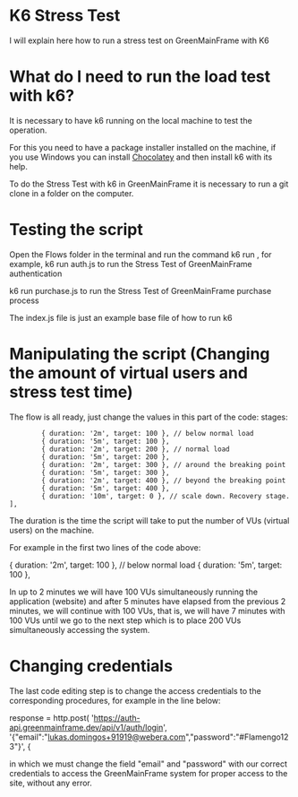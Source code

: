 # K6 Stress Test

I will explain here how to run a stress test on GreenMainFrame with K6

# What do I need to run the load test with k6?

It is necessary to have k6 running on the local machine to test the operation.

For this you need to have a package installer installed on the machine, if you use Windows you can install [Chocolatey](https://chocolatey.org/install) and then install k6 with its help.

To do the Stress Test with k6 in GreenMainFrame it is necessary to run a git clone in a folder on the computer. 

# Testing the script

Open the Flows folder in the terminal and run the command k6 run <filename>, for example, k6 run auth.js to run the Stress Test of GreenMainFrame authentication

k6 run purchase.js to run the Stress Test of GreenMainFrame purchase process
  
The index.js file is just an example base file of how to run k6

# Manipulating the script (Changing the amount of virtual users and stress test time)

The flow is all ready, just change the values in this part of the code: stages: 
  
``` [
        { duration: '2m', target: 100 }, // below normal load
        { duration: '5m', target: 100 },
        { duration: '2m', target: 200 }, // normal load
        { duration: '5m', target: 200 },
        { duration: '2m', target: 300 }, // around the breaking point
        { duration: '5m', target: 300 },
        { duration: '2m', target: 400 }, // beyond the breaking point
        { duration: '5m', target: 400 },
        { duration: '10m', target: 0 }, // scale down. Recovery stage.
],
```
  
The duration is the time the script will take to put the number of VUs (virtual users) on the machine.

For example in the first two lines of the code above:
  
{ duration: '2m', target: 100 }, // below normal load
{ duration: '5m', target: 100 },

In up to 2 minutes we will have 100 VUs simultaneously running the application (website) and after 5 minutes have elapsed from the previous 2 minutes, we will continue with 100 VUs, that is, we will have 7 minutes with 100 VUs until we go to the next step which is to place 200 VUs simultaneously accessing the system.
  
# Changing credentials
  
The last code editing step is to change the access credentials to the corresponding procedures, for example in the line below:
  
response = http.post(
'https://auth-api.greenmainframe.dev/api/v1/auth/login',
'{"email":"lukas.domingos+91919@webera.com","password":"#Flamengo123"}',
{
  
in which we must change the field "email" and "password" with our correct credentials to access the GreenMainFrame system for proper access to the site, without any error.
  



